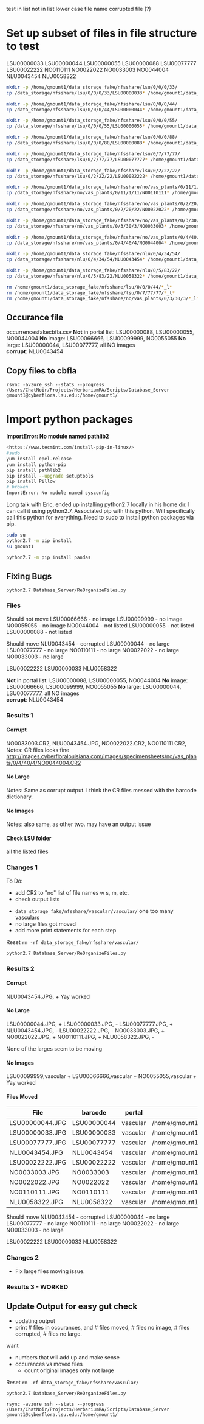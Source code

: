 
test
in list
not in list
lower case file name
corrupted file (?)

# Set up subset of files in file structure to test
LSU00000033
LSU00000044
LSU00000055
LSU00000088
LSU00077777
LSU00022222
NO0110111
NO0022022
NO0033003
NO0044004
NLU0043454
NLU0058322

```bash
mkdir -p /home/gmount1/data_storage_fake/nfsshare/lsu/0/0/0/33/
cp /data_storage/nfsshare/lsu/0/0/0/33/LSU00000033* /home/gmount1/data_storage_fake/nfsshare/lsu/0/0/0/33/

mkdir -p /home/gmount1/data_storage_fake/nfsshare/lsu/0/0/0/44/
cp /data_storage/nfsshare/lsu/0/0/0/44/LSU00000044* /home/gmount1/data_storage_fake/nfsshare/lsu/0/0/0/44/

mkdir -p /home/gmount1/data_storage_fake/nfsshare/lsu/0/0/0/55/
cp /data_storage/nfsshare/lsu/0/0/0/55/LSU00000055* /home/gmount1/data_storage_fake/nfsshare/lsu/0/0/0/55/

mkdir -p /home/gmount1/data_storage_fake/nfsshare/lsu/0/0/0/88/
cp /data_storage/nfsshare/lsu/0/0/0/88/LSU00000088* /home/gmount1/data_storage_fake/nfsshare/lsu/0/0/0/88/

mkdir -p /home/gmount1/data_storage_fake/nfsshare/lsu/0/7/77/77/
cp /data_storage/nfsshare/lsu/0/7/77/77/LSU00077777* /home/gmount1/data_storage_fake/nfsshare/lsu/0/7/77/77/

mkdir -p /home/gmount1/data_storage_fake/nfsshare/lsu/0/2/22/22/
cp /data_storage/nfsshare/lsu/0/2/22/22/LSU00022222* /home/gmount1/data_storage_fake/nfsshare/lsu/0/2/22/22/

mkdir -p /home/gmount1/data_storage_fake/nfsshare/no/vas_plants/0/11/1/11
cp /data_storage/nfsshare/no/vas_plants/0/11/1/11/NO0110111* /home/gmount1/data_storage_fake/nfsshare/no/vas_plants/0/11/1/11

mkdir -p /home/gmount1/data_storage_fake/nfsshare/no/vas_plants/0/2/20/22
cp /data_storage/nfsshare/no/vas_plants/0/2/20/22/NO0022022* /home/gmount1/data_storage_fake/nfsshare/no/vas_plants/0/2/20/22

mkdir -p /home/gmount1/data_storage_fake/nfsshare/no/vas_plants/0/3/30/3
cp /data_storage/nfsshare/no/vas_plants/0/3/30/3/NO0033003* /home/gmount1/data_storage_fake/nfsshare/no/vas_plants/0/3/30/3

mkdir -p /home/gmount1/data_storage_fake/nfsshare/no/vas_plants/0/4/40/4
cp /data_storage/nfsshare/no/vas_plants/0/4/40/4/NO0044004* /home/gmount1/data_storage_fake/nfsshare/no/vas_plants/0/4/40/4

mkdir -p /home/gmount1/data_storage_fake/nfsshare/nlu/0/4/34/54/
cp /data_storage/nfsshare/nlu/0/4/34/54/NLU0043454* /home/gmount1/data_storage_fake/nfsshare/nlu/0/4/34/54/

mkdir -p /home/gmount1/data_storage_fake/nfsshare/nlu/0/5/83/22/
cp /data_storage/nfsshare/nlu/0/5/83/22/NLU0058322* /home/gmount1/data_storage_fake/nfsshare/nlu/0/5/83/22/

rm /home/gmount1/data_storage_fake/nfsshare/lsu/0/0/0/44/*_l*
rm /home/gmount1/data_storage_fake/nfsshare/lsu/0/7/77/77/*_l*
rm /home/gmount1/data_storage_fake/nfsshare/no/vas_plants/0/3/30/3/*_l*
```

## Occurance file

occurrencesfakecbfla.csv
**Not** in portal list: LSU00000088, LSU00000055, NO0044004
**No** image: LSU00066666, LSU00099999, NO0055055
**No** large: LSU00000044, LSU00077777, all NO images  
**corrupt**: NLU0043454

## Copy files to cbfla

`rsync -avzure ssh --stats --progress /Users/ChatNoir/Projects/HerbariumRA/Scripts/Database_Server gmount1@cyberflora.lsu.edu:/home/gmount1/`

# Import python packages

**ImportError: No module named pathlib2**

```bash
<https://www.tecmint.com/install-pip-in-linux/>
#sudo
yum install epel-release
yum install python-pip
pip install pathlib2
pip install --upgrade setuptools
pip install Pillow
# broken
ImportError: No module named sysconfig
```

Long talk with Eric, ended up installing python2.7 locally in his home dir. I can call it using python2.7. Associated pip with this python. Will specifically call this python for everything. Need to sudo to install python packages via pip. 

```bash
sudo su 
python2.7 -m pip install
su gmount1
```

```bash
python2.7 -m pip install pandas
```

## Fixing Bugs

`python2.7 Database_Server/ReOrganizeFiles.py`

### Files

Should not move
LSU00066666 - no image
LSU00099999 - no image
NO0055055 - no image
NO0044004 - not listed
LSU00000055 - not listed
LSU00000088 - not listed

Should move
NLU0043454 - corrupted
LSU00000044 - no large
LSU00077777 - no large
NO0110111 - no large
NO0022022 - no large
NO0033003 - no large

LSU00022222
LSU00000033
NLU0058322

**Not** in portal list: LSU00000088, LSU00000055, NO0044004
**No** image: LSU00066666, LSU00099999, NO0055055
**No** large: LSU00000044, LSU00077777, all NO images  
**corrupt**: NLU0043454


### Results 1
#### Corrupt
NO0033003.CR2,
NLU0043454.JPG,
NO0022022.CR2,
NO0110111.CR2,
Notes: CR files looks fine 
<http://images.cyberfloralouisiana.com/images/specimensheets/no/vas_plants/0/4/40/4/NO0044004.CR2>

#### No Large
Notes: Same as corrupt output. I think the CR files messed with the barcode dictionary. 

#### No Images
Notes: also same, as other two. may have an output issue

#### Check LSU folder
all the listed files 

### Changes 1
To Do:
+ add CR2 to "no" list of file names w s, m, etc. 
+ check output lists 
- `data_storage_fake/nfsshare/vascular/vascular/` one too many vasculars
- no large files got moved
- add more print statements for each step
  

Reset 
`rm -rf data_storage_fake/nfsshare/vascular/`

`python2.7 Database_Server/ReOrganizeFiles.py`

### Results 2
#### Corrupt
NLU0043454.JPG, +
Yay worked

#### No Large
LSU00000044.JPG, +
LSU00000033.JPG, -
LSU00077777.JPG, +
NLU0043454.JPG, -
LSU00022222.JPG, -
NO0033003.JPG, +
NO0022022.JPG, +
NO0110111.JPG, +
NLU0058322.JPG, -

None of the larges seem to be moving

#### No Images
LSU00099999,vascular +
LSU00066666,vascular +
NO0055055,vascular +
Yay worked

#### Files Moved
|File|barcode|portal|newpath|
|-|-|-|-|
|LSU00000044.JPG|LSU00000044|vascular|/home/gmount1/data_storage_fake/nfsshare/vascular/LSU/00/000/LSU00000044.JPG|
|LSU00000033.JPG|LSU00000033|vascular|/home/gmount1/data_storage_fake/nfsshare/vascular/LSU/00/000/LSU00000033.JPG|
|LSU00077777.JPG|LSU00077777|vascular|/home/gmount1/data_storage_fake/nfsshare/vascular/LSU/00/077/LSU00077777.JPG|
|NLU0043454.JPG|NLU0043454|vascular|/home/gmount1/data_storage_fake/nfsshare/vascular/NLU/0/043/NLU0043454.JPG|
|LSU00022222.JPG|LSU00022222|vascular|/home/gmount1/data_storage_fake/nfsshare/vascular/LSU/00/022/LSU00022222.JPG|
|NO0033003.JPG|NO0033003|vascular|/home/gmount1/data_storage_fake/nfsshare/vascular/NO/0/033/NO0033003.JPG|
|NO0022022.JPG|NO0022022|vascular|/home/gmount1/data_storage_fake/nfsshare/vascular/NO/0/022/NO0022022.JPG|
|NO0110111.JPG|NO0110111|vascular|/home/gmount1/data_storage_fake/nfsshare/vascular/NO/0/110/NO0110111.JPG|
|NLU0058322.JPG|NLU0058322|vascular|/home/gmount1/data_storage_fake/nfsshare/vascular/NLU/0/058/NLU0058322.JPG|

Should move
NLU0043454 - corrupted
LSU00000044 - no large
LSU00077777 - no large
NO0110111 - no large
NO0022022 - no large
NO0033003 - no large

LSU00022222
LSU00000033
NLU0058322

### Changes 2
- Fix large files moving issue. 

### Results 3 - WORKED 


## Update Output for easy gut check

- updating output
- print # files in occurances, and # files moved, # files no image, # files corrupted, # files no large. 

want
- numbers that will add up and make sense
- occurances vs moved files
    - count original images only not large

Reset 
`rm -rf data_storage_fake/nfsshare/vascular/`

`python2.7 Database_Server/ReOrganizeFiles.py`

`rsync -avzure ssh --stats --progress /Users/ChatNoir/Projects/HerbariumRA/Scripts/Database_Server gmount1@cyberflora.lsu.edu:/home/gmount1/`